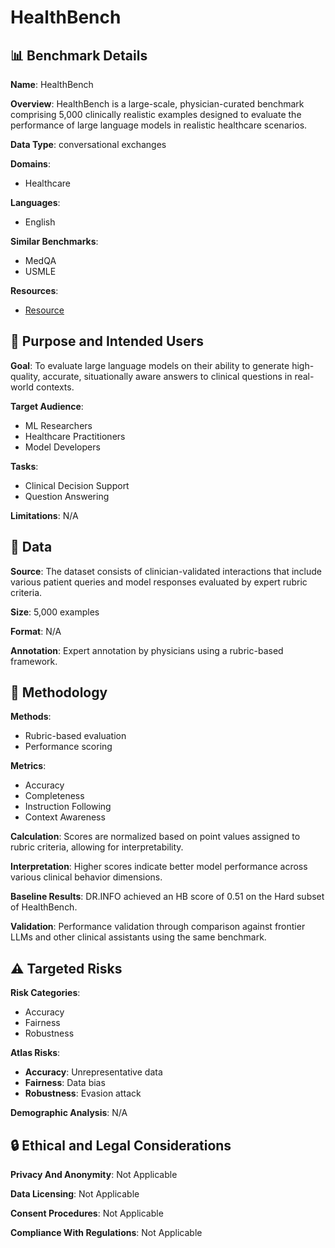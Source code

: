 # HealthBench

## 📊 Benchmark Details

**Name**: HealthBench

**Overview**: HealthBench is a large-scale, physician-curated benchmark comprising 5,000 clinically realistic examples designed to evaluate the performance of large language models in realistic healthcare scenarios.

**Data Type**: conversational exchanges

**Domains**:
- Healthcare

**Languages**:
- English

**Similar Benchmarks**:
- MedQA
- USMLE

**Resources**:
- [Resource](https://doi.org/10.48550/arXiv.2505.08775)

## 🎯 Purpose and Intended Users

**Goal**: To evaluate large language models on their ability to generate high-quality, accurate, situationally aware answers to clinical questions in real-world contexts.

**Target Audience**:
- ML Researchers
- Healthcare Practitioners
- Model Developers

**Tasks**:
- Clinical Decision Support
- Question Answering

**Limitations**: N/A

## 💾 Data

**Source**: The dataset consists of clinician-validated interactions that include various patient queries and model responses evaluated by expert rubric criteria.

**Size**: 5,000 examples

**Format**: N/A

**Annotation**: Expert annotation by physicians using a rubric-based framework.

## 🔬 Methodology

**Methods**:
- Rubric-based evaluation
- Performance scoring

**Metrics**:
- Accuracy
- Completeness
- Instruction Following
- Context Awareness

**Calculation**: Scores are normalized based on point values assigned to rubric criteria, allowing for interpretability.

**Interpretation**: Higher scores indicate better model performance across various clinical behavior dimensions.

**Baseline Results**: DR.INFO achieved an HB score of 0.51 on the Hard subset of HealthBench.

**Validation**: Performance validation through comparison against frontier LLMs and other clinical assistants using the same benchmark.

## ⚠️ Targeted Risks

**Risk Categories**:
- Accuracy
- Fairness
- Robustness

**Atlas Risks**:
- **Accuracy**: Unrepresentative data
- **Fairness**: Data bias
- **Robustness**: Evasion attack

**Demographic Analysis**: N/A

## 🔒 Ethical and Legal Considerations

**Privacy And Anonymity**: Not Applicable

**Data Licensing**: Not Applicable

**Consent Procedures**: Not Applicable

**Compliance With Regulations**: Not Applicable

